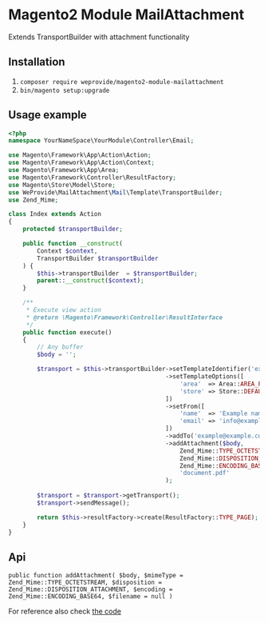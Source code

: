 # Magento2 Module MailAttachment

Extends TransportBuilder with attachment functionality

## Installation

1. `composer require weprovide/magento2-module-mailattachment`
2. `bin/magento setup:upgrade`

## Usage example

```php
<?php
namespace YourNameSpace\YourModule\Controller\Email;

use Magento\Framework\App\Action\Action;
use Magento\Framework\App\Action\Context;
use Magento\Framework\App\Area;
use Magento\Framework\Controller\ResultFactory;
use Magento\Store\Model\Store;
use WeProvide\MailAttachment\Mail\Template\TransportBuilder;
use Zend_Mime;

class Index extends Action
{
    protected $transportBuilder;

    public function __construct(
        Context $context,
        TransportBuilder $transportBuilder
    ) {
        $this->transportBuilder  = $transportBuilder;
        parent::__construct($context);
    }

    /**
     * Execute view action
     * @return \Magento\Framework\Controller\ResultInterface
     */
    public function execute()
    {
        // Any buffer
        $body = '';

        $transport = $this->transportBuilder->setTemplateIdentifier('example_identifier')
                                            ->setTemplateOptions([
                                                'area'  => Area::AREA_FRONTEND,
                                                'store' => Store::DEFAULT_STORE_ID,
                                            ])
                                            ->setFrom([
                                                'name'  => 'Example name',
                                                'email' => 'info@example.com',
                                            ])
                                            ->addTo('example@example.com')
                                            ->addAttachment($body,
                                                Zend_Mime::TYPE_OCTETSTREAM,
                                                Zend_Mime::DISPOSITION_ATTACHMENT,
                                                Zend_Mime::ENCODING_BASE64,
                                                'document.pdf'
                                            );
        
        $transport = $transport->getTransport();
        $transport->sendMessage();

        return $this->resultFactory->create(ResultFactory::TYPE_PAGE);
    }
}
```

## Api

`public function addAttachment(
    $body,
    $mimeType = Zend_Mime::TYPE_OCTETSTREAM,
    $disposition = Zend_Mime::DISPOSITION_ATTACHMENT,
    $encoding = Zend_Mime::ENCODING_BASE64,
    $filename = null
)`

For reference also check [the code](Mail/Template/TransportBuilder.php)
